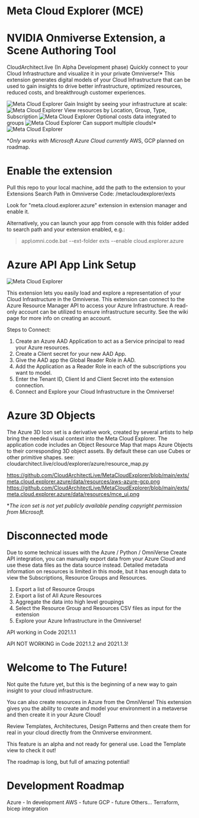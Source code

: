 # Meta Cloud Explorer (MCE)
# NVIDIA Onmiverse Extension, a Scene Authoring Tool

CloudArchitect.live
(In Alpha Development phase)
Quickly connect to your Cloud Infrastructure and visualize it in your private Omniverse!*
This extension generates digital models of your Cloud Infrastructure that can be used to gain insights to drive better infrastructure, optimized resources, reduced costs, and breakthrough customer experiences.

![Meta Cloud Explorer](https://github.com/CloudArchitectLive/MetaCloudExplorer/blob/main/exts/meta.cloud.explorer.azure/data/resources/azurescaled.png)
Gain Insight by seeing your infrastructure at scale:
![Meta Cloud Explorer](https://github.com/CloudArchitectLive/MetaCloudExplorer/blob/main/exts/meta.cloud.explorer.azure/data/resources/resourcegroups.png)
View resources by Location, Group, Type, Subscription
![Meta Cloud Explorer](https://github.com/CloudArchitectLive/MetaCloudExplorer/blob/main/exts/meta.cloud.explorer.azure/data/resources/westus.png)
Optional costs data integrated to groups
![Meta Cloud Explorer](https://github.com/CloudArchitectLive/MetaCloudExplorer/blob/main/exts/meta.cloud.explorer.azure/data/resources/costs.png)
Can support multiple clouds!*
![Meta Cloud Explorer](https://github.com/CloudArchitectLive/MetaCloudExplorer/blob/main/exts/meta.cloud.explorer.azure/data/resources/aws-azure-gcp.png)

**Only works with Microsoft Azure Cloud currently*
AWS, GCP planned on roadmap.

# Enable the extension

Pull this repo to your local machine, add the path to the extension to your Extensions Search Path in Omniverse Code:  <local folder>/metacloudexplorer/exts

Look for "meta.cloud.explorer.azure" extension in extension manager and enable it. 

Alternatively, you can launch your app from console with this folder added to search path and your extension enabled, e.g.:

> app\omni.code.bat --ext-folder exts --enable cloud.explorer.azure

# Azure API App Link Setup
![Meta Cloud Explorer](https://github.com/CloudArchitectLive/MetaCloudExplorer/blob/main/exts/meta.cloud.explorer.azure/data/resources/mce_ui.png)

This extension lets you easily load and explore a representation of your Cloud Infrastructure in the Omniverse. This extension can connect to the Azure Resource Manager API to access your Azure Infrastructure. A read-only account can be utilized to ensure infrastructure security.  See the wiki page for more info on creating an account.

Steps to Connect:
1. Create an Azure AAD Application to act as a Service principal to read your Azure resources.
2. Create a Client secret for your new AAD App.
3. Give the AAD app the Global Reader Role in AAD.
4. Add the Application as a Reader Role in each of the subscriptions you want to model.
5. Enter the Tenant ID, Client Id and Client Secret into the extension connection.
6. Connect and Explore your Cloud Infrastructure in the Omniverse!

# Azure 3D Objects

The Azure 3D Icon set is a derivative work, created by several artists to help bring the needed visual context into the Meta Cloud Explorer.  The application code includes an Object Resource Map that maps Azure Objects to their corresponding 3D object assets.  By default these can use Cubes or other primitive shapes.  see: cloudarchitect.live/cloud/explorer/azure/resource_map.py


https://github.com/CloudArchitectLive/MetaCloudExplorer/blob/main/exts/meta.cloud.explorer.azure/data/resources/aws-azure-gcp.png
https://github.com/CloudArchitectLive/MetaCloudExplorer/blob/main/exts/meta.cloud.explorer.azure/data/resources/mce_ui.png

**The icon set is not yet publicly available pending copyright permission from Microsoft.*

# Disconnected mode

Due to some technical issues with the Azure / Python / OmniVerse Create API integration, you can manually export data from your Azure Cloud and use these data files as the data source instead.  Detailed metadata information on resources is limited in this mode, but it has enough data to view the Subscriptions, Resource Groups and Resources.

1. Export a list of Resource Groups
2. Export a list of All Azure Resources
3. Aggregate the data into high level groupings
4. Select the Resource Group and Resources CSV files as input for the extension
5. Explore your Azure Infrastructure in the Omniverse!

API working in Code 2021.1.1

API NOT WORKING in Code 2021.1.2 and 2021.1.3!

# Welcome to The Future!

Not quite the future yet, but this is the beginning of a new way to gain insight to your cloud infrastructure.

You can also create resources in Azure from the OmniVerse! 
This extension gives you the ability to create and model your environment in a metaverse and then create it in your Azure Cloud!

Review Templates, Architectures, Design Patterns and then create them for real in your cloud directly from the Onmiverse environment.  

This feature is an alpha and not ready for general use.
Load the Template view to check it out!

The roadmap is long, but full of amazing potential!

# Development Roadmap

Azure - In development
AWS - future
GCP - future
Others...
Terraform, bicep integration
